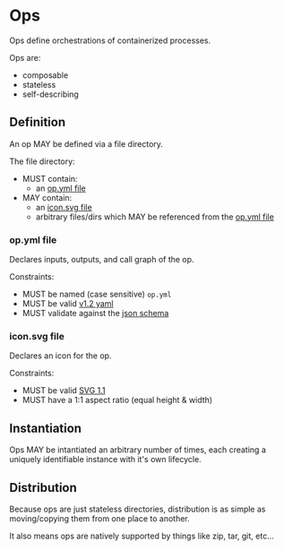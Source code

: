 # Ops

Ops define orchestrations of containerized processes.

Ops are:

- composable
- stateless
- self-describing

## Definition

An op MAY be defined via a file directory.

The file directory:
- MUST contain:
  - an [op.yml file](#opyml-file)
- MAY contain:
  - an [icon.svg file](#iconsvg-file)
  - arbitrary files/dirs which MAY be referenced from the [op.yml file](#opyml)

### op.yml file

Declares inputs, outputs, and call graph of the op.

Constraints:

- MUST be named (case sensitive) `op.yml`
- MUST be valid [v1.2 yaml](http://www.yaml.org/spec/1.2/spec.html)
- MUST validate against the [json schema](jsonschema.json)

### icon.svg file

Declares an icon for the op. 

Constraints:

- MUST be valid [SVG 1.1](https://www.w3.org/TR/SVG11/)
- MUST have a 1:1 aspect ratio (equal height & width)

## Instantiation

Ops MAY be intantiated an arbitrary number of times, each creating a uniquely identifiable instance with it's own lifecycle.

## Distribution

Because ops are just stateless directories, distribution is as simple as moving/copying them from one place to another.

It also means ops are natively supported by things like zip, tar, git, etc... 